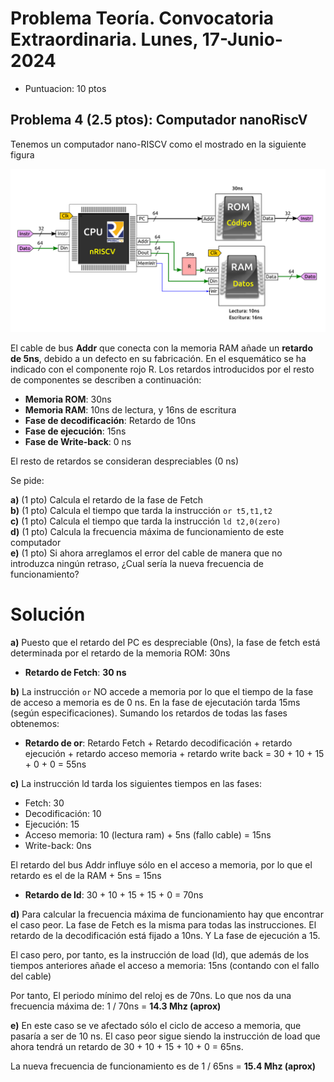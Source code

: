 # Problema Teoría. Convocatoria Extraordinaria. Lunes, 17-Junio-2024
* Puntuacion: 10 ptos

## Problema 4 (2.5 ptos): Computador nanoRiscV

Tenemos un computador nano-RISCV como el mostrado en la siguiente figura

![](Problema-04-dibujo.png)


El cable de bus **Addr** que conecta con la memoria RAM añade un **retardo de 5ns**, debido a un defecto en su fabricación. En el esquemático se ha indicado con el componente rojo R. Los retardos introducidos por el resto de componentes se describen a continuación:

* **Memoria ROM**: 30ns
* **Memoria RAM**: 10ns de lectura, y 16ns de escritura
* **Fase de decodificación**: Retardo de 10ns
* **Fase de ejecución**: 15ns
* **Fase de Write-back**: 0 ns

El resto de retardos se consideran despreciables (0 ns)

Se pide: 

**a)** (1 pto) Calcula el retardo de la fase de Fetch  
**b)** (1 pto) Calcula el tiempo que tarda la instrucción `or t5,t1,t2`  
**c)** (1 pto) Calcula el tiempo que tarda la instrucción `ld t2,0(zero)`   
**d)** (1 pto) Calcula la frecuencia máxima de funcionamiento de este computador  
**e)** (1 pto) Si ahora arreglamos el error del cable de manera que no introduzca ningún retraso, ¿Cual sería la nueva frecuencia de funcionamiento?  


# Solución

**a)** Puesto que el retardo del PC es despreciable (0ns), la fase de fetch está determinada por el retardo de la memoria ROM: 30ns

* **Retardo de Fetch**:  **30 ns**

**b)** La instrucción `or` NO accede a memoria por lo que el tiempo de la fase de acceso a memoria es de 0 ns. En la fase de ejecutación tarda 15ms (según especificaciones). Sumando los retardos de todas las fases obtenemos:

* **Retardo de or**: Retardo Fetch + Retardo decodificación + retardo ejecución + retardo acceso memoria + retardo write back = 30 + 10 + 15 + 0 + 0 = 55ns

**c)** La instrucción ld tarda los siguientes tiempos en las fases:

* Fetch: 30
* Decodificación: 10
* Ejecución: 15
* Acceso memoria: 10 (lectura ram) + 5ns (fallo cable) = 15ns
* Write-back: 0ns

El retardo del bus Addr influye sólo en el acceso a memoria, por lo que el retardo es el de la RAM + 5ns = 15ns

* **Retardo de ld**: 30 + 10 + 15 + 15 + 0 = 70ns

**d)** Para calcular la frecuencia máxima de funcionamiento hay que encontrar el caso peor. La fase de Fetch es la misma para todas las instrucciones. El retardo de la decodificación está fijado a 10ns. Y La fase de ejecución a 15.

El caso pero, por tanto, es la instrucción de load (ld), que además de los tiempos anteriores añade el acceso a memoria: 15ns (contando con el fallo del cable)

Por tanto, El periodo mínimo del reloj es de 70ns. Lo que nos da una frecuencia máxima de: 1 / 70ns = **14.3 Mhz (aprox)**

**e)** En este caso se ve afectado sólo el ciclo de acceso a memoria, que pasaría a ser de 10 ns. El caso peor sigue siendo la instrucción de load que ahora tendrá un retardo de 30 + 10 + 15 + 10 + 0 = 65ns.

La nueva frecuencia de funcionamiento es de 1 / 65ns = **15.4 Mhz (aprox)**



